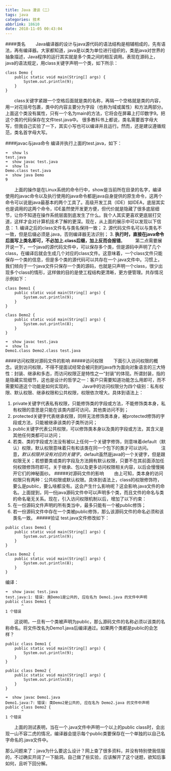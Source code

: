 ```yaml
---
title: Java 漫谈（二）
tags: java
categories: 技术
abbrlink: 18610
date: 2018-11-05 00:43:04
---
```

####类名
&ensp;&ensp;&ensp;&ensp;Java编译器的设计与java源代码的语法结构是相辅相成的，先有语法，再有编译器。大家都知道，java是以类为单位进行组织的，类是java对世界的抽象描述，Java程序的运行其实就是多个类之间的相互调用。表现在源码上，java的语法规定，用class关键字声明一个类，如下所示：
```
class Demo {
    public static void main(String[] args) {
        System.out.println(9);
    }
}
```
&ensp;&ensp;&ensp;&ensp;class关键字紧跟一个空格后面就是类的名称，再隔一个空格就是类的内容，用一对花括号包裹，类中的内容主要分为字段（也称为域或属性）和方法两部分。上面这个类没有属性，只有一个名为main的方法，它将会在屏幕上打印数字9。把这个类的代码保存在文件test.java中。
很多教科书上都说，类名需要首字母大写，但我自己实验了一下，其实小写也可以编译并且运行。然而，还是建议遵循规范，类名首字母大写。

<!-- more -->

####javac与java命令
编译并执行上面的test.java，如下：
```
➜  show ls
test.java
➜  show javac test.java
➜  show ls
Demo.class test.java
➜  show java Demo
9
```
&ensp;&ensp;&ensp;&ensp;上面的操作是在Linux系统的命令行中，show是当前所在目录的名字，编译使用的javac命令以及执行使用的java命令都是java自身提供的原生命令，这两个命令可以说是java最基本的两个工具了。高级开发工具（IDE）如IDEA，底层其实也是调用的这两个命令，IDE虽然使开发更方便，但代价就是隐藏了很多底层细节，让你不知道在操作系统层面到底发生了什么。我个人其实更喜欢更底层打交道，这样才会对计算机技术了解的更深。现在，从上面的展示中可以发现以下信息：
	1. 编译之后的class文件名与类名保持一致；
	2. 源代码文件名可以与类名不一致，但是后缀必须是.java，否则编译器无法识别；
	3. **执行时，直接在java命令后面写上类名即可，不必加上.class后缀，加上反而会报错**。
&ensp;&ensp;&ensp;&ensp;第二点需要展开说一下，一个java的源代码文件中，可以保存多个类，但是源码中声明了几个class，在编译后就会生成几个对应的class文件。这意味着，一个class文件只能保存一个类的信息，但是多个类的源代码可以共存在一个.java文件中。习惯上，我们倾向于一个java文件只保存一个类的源码，也就是只声明一个class，很少出现多个class的情形，这样做的目的是使工程结构更清晰，更方便管理。共存情况示例如下：
```
class Demo1 {
    public static void main(String[] args) {
        System.out.println(9);
    }
}

class Demo2 {
    public static void main(String[] args) {
        System.out.println(8);
    }
}
```
```
➜  show javac test.java
➜  show ls
Demo1.class Demo2.class test.java
```
####访问权限对源码文件的影响
#####访问权限
&ensp;&ensp;&ensp;&ensp;下面引入访问权限的概念。说到访问权限，不得不提面试经常会被问到的java作为面向对象语言的三大特性：封装、继承和多态，而访问权限正是特性之一“封装”的体现。所谓封装，指的是隐藏实现细节，这也是设计的哲学之一：客户只需要知道功能怎么用即可，而不需要知道这个功能是如何实现的。
&ensp;&ensp;&ensp;&ensp;Java中的访问权限分为四个级别：私有权限、默认权限、继承权限和公共权限，权限依次增大。具体到语法上：
1. private关键字代表私有权限，只能修饰类的字段或方法，不能修饰类本身，私有权限的意思是只能在该类内部可访问，其他类访问不到；
2. protected关键字代表继承权限，同样无法修饰类本身，被protected修饰的字段或方法，只能被继承该类的子类所访问；
3. public关键字代表公共权限，可以修饰类本身以及类的字段或方法，其含义是其他任何类都可以访问；
4. 若类、类的字段或方法没有被以上任何一个关键字修饰，则意味着default（默认）权限，默认权限意味着只有和该类在同一个包下的类才可以访问。
&ensp;&ensp;&ensp;&ensp;注意，*默认权限并没有对应的关键字*，default虽然是java的一个关键字，但是跟权限无关；若想要类或类的字段及方法拥有默认权限，只要不在其前面添加任何权限修饰符即可。关于继承、包以及更多访问权限相关内容，以后会慢慢揭开它们的神秘面纱。
#####对源码文件的影响
&ensp;&ensp;&ensp;&ensp;由上可知，类本身的访问权限只有两种：公共权限或默认权限。具体到语法上，class的权限修饰符，要么是public，要么啥都没有。这会产生什么影响呢？这会影响.java文件的命名。上面提到，同一份java源码文件中可以声明多个类，而且文件的命名与类的命名毫无关系。现在，引入访问权限机制以后，增加了以下约束：
1. 在一份源码文件声明的所有类当中，最多只能有一个被public修饰；
2. 若一份源码文件中存在一个类被public修饰，那么该源码文件的命名必须和该类名一致。
#####验证
test.java文件修改如下：
```
public class Demo1 {
    public static void main(String[] args) {
        System.out.println(9);
    }
}

class Demo2 {
    public static void main(String[] args) {
        System.out.println(8);
    }
}
```
编译：
```
➜  show javac test.java
test.java:1: 错误: 类Demo1是公共的, 应在名为 Demo1.java 的文件中声明
public class Demo1 {
       ^
1 个错误
```
&ensp;&ensp;&ensp;&ensp;这说明，一旦有一个类被声明为public，那么源码文件的名称必须以该类的名称命名。将文件改名为Demo1.java后编译通过。如果两个类都是public的会怎样？

```
public class Demo1 { 
    public static void main(String[] args) {
        System.out.println(9);
    }
}

public class Demo2 {
    public static void main(String[] args) {
        System.out.println(8);
    }
}
```
```
➜  show javac Demo1.java
Demo1.java:7: 错误: 类Demo2是公共的, 应在名为 Demo2.java 的文件中声明
public class Demo2 {
       ^
1 个错误
```
&ensp;&ensp;&ensp;&ensp;上面的测试表明，当在一个.java文件中声明一个以上的public class时，会出现一山不容二虎的情况，编译器会提示每个public类要保存在一个单独的以自己名字命名的.java文件中。

那么问题来了：java为什么要这么设计？网上查了很多资料，并没有特别使我信服的，不过确实开阔了一下脑洞。自己做了些实验，应该解开了这个谜题，欲知后事如何，且听下回分解。